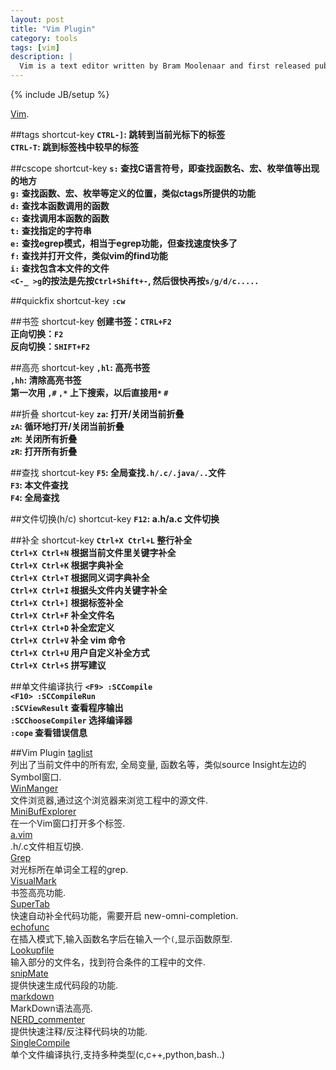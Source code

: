 ```yaml
---
layout: post
title: "Vim Plugin"
category: tools 
tags: [vim]
description: |
  Vim is a text editor written by Bram Moolenaar and first released publicly in 1991. Based on the vi editor common to Unix-like systems, Vim is designedfor use both from a command line interface and as a standalone application in a graphical user interface.
---
```

{% include JB/setup %}

[Vim](http://www.vim.org/).

##tags shortcut-key
**`CTRL-]`: 跳转到当前光标下的标签**  
**`CTRL-T`: 跳到标签栈中较早的标签**  

##cscope shortcut-key
**`s:` 查找C语言符号，即查找函数名、宏、枚举值等出现的地方**  
**`g:` 查找函数、宏、枚举等定义的位置，类似ctags所提供的功能**  
**`d:` 查找本函数调用的函数**  
**`c:` 查找调用本函数的函数**  
**`t:` 查找指定的字符串**  
**`e:` 查找egrep模式，相当于egrep功能，但查找速度快多了**  
**`f:` 查找并打开文件，类似vim的find功能**  
**`i:` 查找包含本文件的文件**  
**`<C-_ >g`的按法是先按`Ctrl+Shift+-`, 然后很快再按`s/g/d/c.....`**  

##quickfix shortcut-key
**`:cw`**  

##书签 shortcut-key
**创建书签：`CTRL+F2`**  
**正向切换：`F2`**  
**反向切换：`SHIFT+F2`**  

##高亮 shortcut-key
**`,hl`: 高亮书签**  
**`,hh`: 清除高亮书签**  
**第一次用 `,#`  `,*` 上下搜索，以后直接用`*` `#`**  

##折叠 shortcut-key
**`za`: 打开/关闭当前折叠**  
**`zA`: 循环地打开/关闭当前折叠**  
**`zM`: 关闭所有折叠**  
**`zR`: 打开所有折叠**  

##查找 shortcut-key
**`F5`: 全局查找`.h/.c/.java/..`文件**  
**`F3`: 本文件查找**  
**`F4`: 全局查找**  

##文件切换(h/c) shortcut-key
**`F12`: a.h/a.c 文件切换**    

##补全 shortcut-key
**`Ctrl+X Ctrl+L` 整行补全**  
**`Ctrl+X Ctrl+N` 根据当前文件里关键字补全**  
**`Ctrl+X Ctrl+K` 根据字典补全**  
**`Ctrl+X Ctrl+T` 根据同义词字典补全**  
**`Ctrl+X Ctrl+I` 根据头文件内关键字补全**  
**`Ctrl+X Ctrl+]` 根据标签补全**  
**`Ctrl+X Ctrl+F` 补全文件名**  
**`Ctrl+X Ctrl+D` 补全宏定义**  
**`Ctrl+X Ctrl+V` 补全 vim 命令**  
**`Ctrl+X Ctrl+U` 用户自定义补全方式**  
**`Ctrl+X Ctrl+S` 拼写建议**  

##单文件编译执行
**`<F9> :SCCompile`**  
**`<F10> :SCCompileRun`**  
**`:SCViewResult` 查看程序输出**  
**`:SCChooseCompiler` 选择编译器**  
**`:cope` 查看错误信息**  

##Vim Plugin
[taglist](http://www.vim.org/scripts/script.php?script_id=273)  
列出了当前文件中的所有宏, 全局变量, 函数名等，类似source Insight左边的Symbol窗口.  
[WinManger](http://www.vim.org/scripts/script.php?script_id=95)  
文件浏览器,通过这个浏览器来浏览工程中的源文件.  
[MiniBufExplorer](http://www.vim.org/scripts/script.php?script_id=159)  
在一个Vim窗口打开多个标签.  
[a.vim](http://www.vim.org/scripts/script.php?script_id=31)  
.h/.c文件相互切换.  
[Grep](http://www.vim.org/scripts/script.php?script_id=311)  
对光标所在单词全工程的grep.  
[VisualMark](http://www.vim.org/scripts/script.php?script_id=1026)  
书签高亮功能.  
[SuperTab](http://www.vim.org/scripts/script.php?script_id=1643)  
快速自动补全代码功能，需要开启 new-omni-completion.  
[echofunc](http://www.vim.org/scripts/script.php?script_id=1735)  
在插入模式下,输入函数名字后在输入一个`(`,显示函数原型.  
[Lookupfile](http://www.vim.org/scripts/script.php?script_id=1581)  
输入部分的文件名，找到符合条件的工程中的文件.  
[snipMate](http://www.vim.org/scripts/script.php?script_id=2882)  
提供快速生成代码段的功能.  
[markdown](http://www.vim.org/scripts/script.php?script_id=2882)  
MarkDown语法高亮.  
[NERD_commenter](http://www.vim.org/scripts/script.php?script_id=1218)  
提供快速注释/反注释代码块的功能.  
[SingleCompile](https://github.com/xuhdev/SingleCompile)  
单个文件编译执行,支持多种类型(c,c++,python,bash..)  
